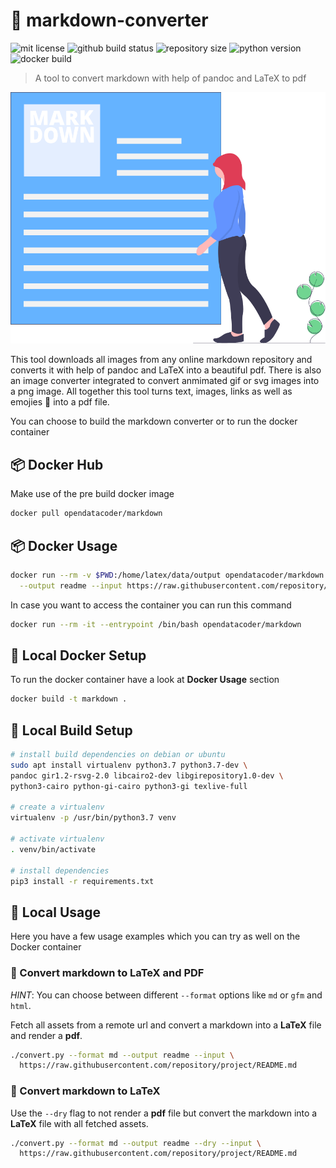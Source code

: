 # 📰 markdown-converter

![mit license](https://img.shields.io/github/license/p3t3r67x0/markdown-converter)
![github build status](https://img.shields.io/github/workflow/status/p3t3r67x0/markdown-converter/markdown-converter)
![repository size](https://img.shields.io/github/repo-size/p3t3r67x0/markdown-converter)
![python version](https://img.shields.io/github/pipenv/locked/python-version/p3t3r67x0/markdown-converter)
![docker build](https://img.shields.io/docker/cloud/build/opendatacoder/markdown)

> A tool to convert markdown with help of pandoc and LaTeX to pdf

![Write markdown and convert it to pdf](https://github.com/p3t3r67x0/markdown-converter/raw/master/docs/undraw.png)


This tool downloads all images from any online markdown repository and converts it with help of pandoc and LaTeX into a beautiful pdf. There is also an image converter integrated to convert anmimated gif or svg images into a png image. All together this tool turns text, images, links as well as emojies 🚀 into a pdf file.

You can choose to build the markdown converter or to run the docker container


## 📦 Docker Hub

Make use of the pre build docker image

```bash
docker pull opendatacoder/markdown
```


## 📦 Docker Usage

```bash
docker run --rm -v $PWD:/home/latex/data/output opendatacoder/markdown --format md \
  --output readme --input https://raw.githubusercontent.com/repository/project/README.md
```

In case you want to access the container you can run this command

```bash
docker run --rm -it --entrypoint /bin/bash opendatacoder/markdown
```

## 🧱 Local Docker Setup

To run the docker container have a look at **Docker Usage** section

```bash
docker build -t markdown .
```


## 🧱 Local Build Setup

```bash
# install build dependencies on debian or ubuntu
sudo apt install virtualenv python3.7 python3.7-dev \
pandoc gir1.2-rsvg-2.0 libcairo2-dev libgirepository1.0-dev \
python3-cairo python-gi-cairo python3-gi texlive-full

# create a virtualenv
virtualenv -p /usr/bin/python3.7 venv

# activate virtualenv
. venv/bin/activate

# install dependencies
pip3 install -r requirements.txt
```


## 🧱 Local Usage

Here you have a few usage examples which you can try as well on the Docker container

### 🧾 Convert markdown to LaTeX and PDF

*HINT*: You can choose between different `--format` options like `md` or `gfm` and `html`.

Fetch all assets from a remote url and convert a markdown into a **LaTeX** file and render a **pdf**.

```bash
./convert.py --format md --output readme --input \
  https://raw.githubusercontent.com/repository/project/README.md
```


### 🧾 Convert markdown to LaTeX

Use the `--dry` flag to not render a **pdf** file but convert the markdown into a **LaTeX** file with all fetched assets.

```bash
./convert.py --format md --output readme --dry --input \
  https://raw.githubusercontent.com/repository/project/README.md
```
